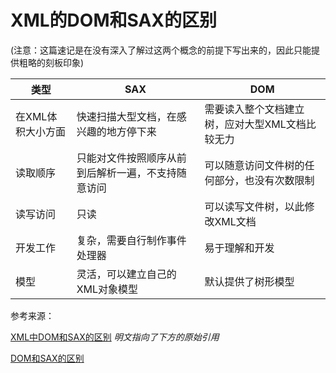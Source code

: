 # XML的DOM和SAX的区别

(注意：这篇速记是在没有深入了解过这两个概念的前提下写出来的，因此只能提供粗略的刻板印象)

|类型|SAX|DOM|
|---|---|---|
|在XML体积大小方面|快速扫描大型文档，在感兴趣的地方停下来|需要读入整个文档建立树，应对大型XML文档比较无力|
|读取顺序|只能对文件按照顺序从前到后解析一遍，不支持随意访问|可以随意访问文件树的任何部分，也没有次数限制|
|读写访问|只读|可以读写文件树，以此修改XML文档|
|开发工作|复杂，需要自行制作事件处理器|易于理解和开发|
|模型|灵活，可以建立自己的XML对象模型|默认提供了树形模型|

参考来源：

[XML中DOM和SAX的区别](https://www.jianshu.com/p/51ded098785d) *明文指向了下方的原始引用*

[DOM和SAX的区别](https://blog.csdn.net/imzoer/article/details/8032083)
